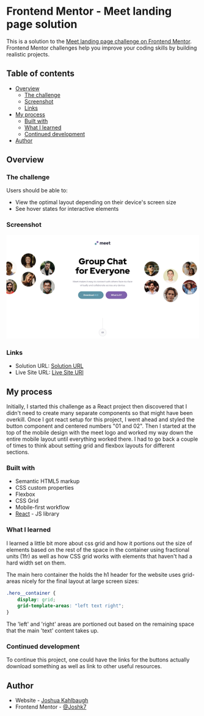 # Frontend Mentor - Meet landing page solution

This is a solution to the [Meet landing page challenge on Frontend Mentor](https://www.frontendmentor.io/challenges/meet-landing-page-rbTDS6OUR). Frontend Mentor challenges help you improve your coding skills by building realistic projects.

## Table of contents

-   [Overview](#overview)
    -   [The challenge](#the-challenge)
    -   [Screenshot](#screenshot)
    -   [Links](#links)
-   [My process](#my-process)
    -   [Built with](#built-with)
    -   [What I learned](#what-i-learned)
    -   [Continued development](#continued-development)
-   [Author](#author)

## Overview

### The challenge

Users should be able to:

-   View the optimal layout depending on their device's screen size
-   See hover states for interactive elements

### Screenshot

![](./screenshot.jpg)

### Links

-   Solution URL: [Solution URL](https://github.com/Joshk7/meet-landing-page)
-   Live Site URL: [Live Site URl](https://meet-landing-page-ivory-theta.vercel.app/)

## My process

Initially, I started this challenge as a React project then discovered that I didn't need to create many separate components so that might have been overkill. Once I got react setup for this project, I went ahead and styled the button component and centered numbers "01 and 02". Then I started at the top of the mobile design with the meet logo and worked my way down the entire mobile layout until everything worked there. I had to go back a couple of times to think about setting grid and flexbox layouts for different sections.

### Built with

-   Semantic HTML5 markup
-   CSS custom properties
-   Flexbox
-   CSS Grid
-   Mobile-first workflow
-   [React](https://reactjs.org/) - JS library

### What I learned

I learned a little bit more about css grid and how it portions out the size of elements based on the rest of the space in the container using fractional units (1fr) as well as how CSS grid works with elements that haven't had a hard width set on them.

The main hero container the holds the h1 header for the website uses grid-areas nicely for the final layout at large screen sizes:

```css
.hero__container {
    display: grid;
    grid-template-areas: "left text right";
}
```

The 'left' and 'right' areas are portioned out based on the remaining space that the main 'text' content takes up.

### Continued development

To continue this project, one could have the links for the buttons actually download something as well as link to other useful resources.

## Author

-   Website - [Joshua Kahlbaugh](https://joshuakahlbaugh.pages.dev/)
-   Frontend Mentor - [@Joshk7](https://www.frontendmentor.io/profile/Joshk7)
